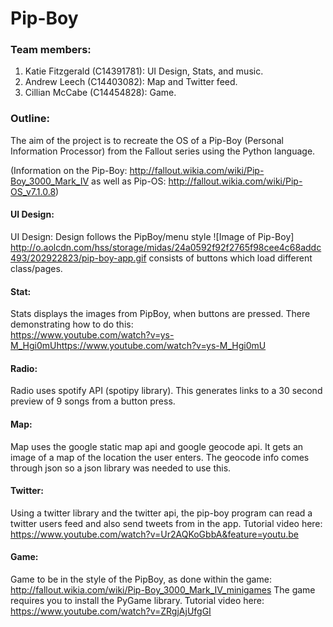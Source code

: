 # Pip-Boy

### Team members:
1. Katie Fitzgerald (C14391781): UI Design, Stats, and music.
2. Andrew Leech (C14403082): Map and Twitter feed.
3. Cillian McCabe (C14454828): Game.

### Outline:
The aim of the project is to recreate the OS of a Pip-Boy (Personal Information Processor) from the Fallout series using the Python language.

(Information on the Pip-Boy: http://fallout.wikia.com/wiki/Pip-Boy_3000_Mark_IV as well as Pip-OS: http://fallout.wikia.com/wiki/Pip-OS_v7.1.0.8)

#### UI Design:
UI Design: Design follows the PipBoy/menu style 
![Image of Pip-Boy]
http://o.aolcdn.com/hss/storage/midas/24a0592f92f2765f98cee4c68addc493/202922823/pip-boy-app.gif 
consists of buttons which load different class/pages.

#### Stat:
Stats displays the images from PipBoy, when buttons are pressed. There demonstrating how to do this:  
https://www.youtube.com/watch?v=ys-M_Hgi0mUhttps://www.youtube.com/watch?v=ys-M_Hgi0mU

#### Radio:
Radio uses spotify API (spotipy library). This generates links to a 30 second preview of 9 songs from a button press. 

#### Map:
Map uses the google static map api and google geocode api. It gets an image of a map of the location the user enters.
The geocode info comes through json so a json library was needed to use this.

#### Twitter:
Using a twitter library and the twitter api, the pip-boy program can read a twitter users feed and also send tweets from in the app.
Tutorial video here: https://www.youtube.com/watch?v=Ur2AQKoGbbA&feature=youtu.be

#### Game:
Game to be in the style of the PipBoy, as done within the game: http://fallout.wikia.com/wiki/Pip-Boy_3000_Mark_IV_minigames
The game requires you to install the PyGame library. Tutorial video here: https://www.youtube.com/watch?v=ZRgjAjUfgGI 
